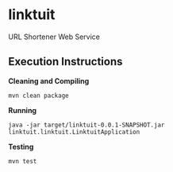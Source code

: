 # linktuit
URL Shortener Web Service

## Execution Instructions
<b>Cleaning and Compiling</b>

`mvn clean package`

<b>Running</b>

`java -jar target/linktuit-0.0.1-SNAPSHOT.jar linktuit.linktuit.LinktuitApplication`

<b>Testing</b>
  
 `mvn test`
